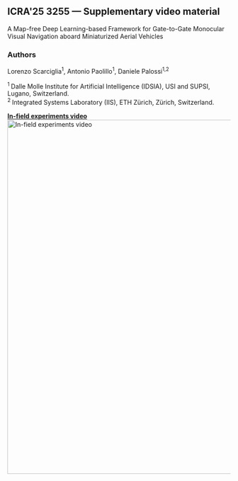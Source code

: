 ## ICRA'25 3255 — Supplementary video material
A Map-free Deep Learning-based Framework for Gate-to-Gate Monocular Visual Navigation aboard Miniaturized Aerial Vehicles

### Authors
Lorenzo Scarciglia<sup>1</sup>,
Antonio Paolillo<sup>1</sup>,
Daniele Palossi<sup>1,2</sup>

<sup>1 </sup>Dalle Molle Institute for Artificial Intelligence (IDSIA), USI and SUPSI, Lugano, Switzerland.<br>
<sup>2 </sup>Integrated Systems Laboratory (IIS), ETH Zürich, Zürich, Switzerland.<br>

<a href="https://youtu.be/jxOR3Ncbixs">
  <b>In-field experiments video</b>
  <br>
  <img src="images/video_cover.png" alt="In-field experiments video" width="800">  
</a>
